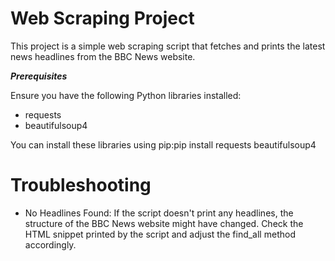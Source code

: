 # Web Scraping Project

This project is a simple web scraping script that fetches and prints the latest news headlines from the BBC News website.

***Prerequisites***

Ensure you have the following Python libraries installed:

+ requests
+ beautifulsoup4

You can install these libraries using pip:pip install requests beautifulsoup4

# Troubleshooting

- No Headlines Found:
If the script doesn't print any headlines, the structure of the BBC News website might have changed. Check the HTML snippet printed by the script and adjust the find_all method accordingly.


